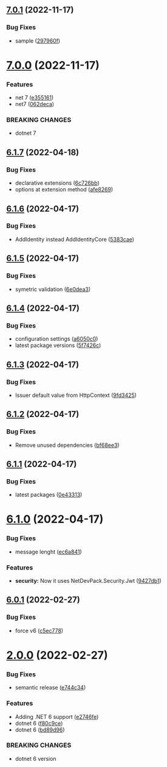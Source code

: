 ## [7.0.1](https://github.com/NetDevPack/Security.Identity/compare/v7.0.0...v7.0.1) (2022-11-17)


### Bug Fixes

* sample ([297960f](https://github.com/NetDevPack/Security.Identity/commit/297960f05634f9ae825502fc267104d143ed9a24))

# [7.0.0](https://github.com/NetDevPack/Security.Identity/compare/v6.1.7...v7.0.0) (2022-11-17)


### Features

* net 7 ([e355161](https://github.com/NetDevPack/Security.Identity/commit/e355161c8066299efea364c78dd56c9908b074a0))
* net7 ([062deca](https://github.com/NetDevPack/Security.Identity/commit/062decae7ab872abad55b4d1af39b6332bb5c8be))


### BREAKING CHANGES

* dotnet 7

## [6.1.7](https://github.com/NetDevPack/Security.Identity/compare/v6.1.6...v6.1.7) (2022-04-18)


### Bug Fixes

* declarative extensions ([6c726bb](https://github.com/NetDevPack/Security.Identity/commit/6c726bb0173a69b8872bf1c1114ef60ac0475629))
* options at extension method ([afe8269](https://github.com/NetDevPack/Security.Identity/commit/afe82691e6c19a7742701add856fcd6250a56552))

## [6.1.6](https://github.com/NetDevPack/Security.Identity/compare/v6.1.5...v6.1.6) (2022-04-17)


### Bug Fixes

* AddIdentity instead AddIdentityCore ([5383cae](https://github.com/NetDevPack/Security.Identity/commit/5383caebdaab8fdb94fc408449f7b257535bc91f))

## [6.1.5](https://github.com/NetDevPack/Security.Identity/compare/v6.1.4...v6.1.5) (2022-04-17)


### Bug Fixes

* symetric validation ([6e0dea3](https://github.com/NetDevPack/Security.Identity/commit/6e0dea3c38d7ff71411a6ae0b87fd6fd9e995cf5))

## [6.1.4](https://github.com/NetDevPack/Security.Identity/compare/v6.1.3...v6.1.4) (2022-04-17)


### Bug Fixes

* configuration settings ([a6050c0](https://github.com/NetDevPack/Security.Identity/commit/a6050c0f0e97c4cc2bbc7b3ebb69e8df71cad020))
* latest package versions ([5f7426c](https://github.com/NetDevPack/Security.Identity/commit/5f7426ce86c6f1540560ac6e2eb66154ea576e17))

## [6.1.3](https://github.com/NetDevPack/Security.Identity/compare/v6.1.2...v6.1.3) (2022-04-17)


### Bug Fixes

* Issuer default value from HttpContext ([9fd3425](https://github.com/NetDevPack/Security.Identity/commit/9fd3425e5cc1f4597d4f94330367b9c001dfb6a2))

## [6.1.2](https://github.com/NetDevPack/Security.Identity/compare/v6.1.1...v6.1.2) (2022-04-17)


### Bug Fixes

* Remove unused dependencies ([bf68ee3](https://github.com/NetDevPack/Security.Identity/commit/bf68ee3dae54a31370151c1b2662d0e1634a6cbe))

## [6.1.1](https://github.com/NetDevPack/Security.Identity/compare/v6.1.0...v6.1.1) (2022-04-17)


### Bug Fixes

* latest packages ([0e43313](https://github.com/NetDevPack/Security.Identity/commit/0e43313f4034ff168df5c8e7313f704844b1a23e))

# [6.1.0](https://github.com/NetDevPack/Security.Identity/compare/v6.0.1...v6.1.0) (2022-04-17)


### Bug Fixes

* message lenght ([ec6a841](https://github.com/NetDevPack/Security.Identity/commit/ec6a841fa44331f3f9b5777d7f17a2a07bef958b))


### Features

* **security:** Now it uses NetDevPack.Security.Jwt ([9427db1](https://github.com/NetDevPack/Security.Identity/commit/9427db111753a8830226e4be1023ed565e006c89))

## [6.0.1](https://github.com/NetDevPack/Security.Identity/compare/v6.0.0...v6.0.1) (2022-02-27)


### Bug Fixes

* force v6 ([c5ec778](https://github.com/NetDevPack/Security.Identity/commit/c5ec778bac196c69cffb1d94c6a6af2c7fc7d666))

# [2.0.0](https://github.com/NetDevPack/Security.Identity/compare/v1.2.0...v2.0.0) (2022-02-27)


### Bug Fixes

* semantic release ([e744c34](https://github.com/NetDevPack/Security.Identity/commit/e744c34e486b6a7176c61dec99378b2d46497600))


### Features

* Adding .NET 6 support ([e2746fe](https://github.com/NetDevPack/Security.Identity/commit/e2746fe5adf46ef7532f199a7d6b9c350e13ec3f))
* dotnet 6 ([f80c9ce](https://github.com/NetDevPack/Security.Identity/commit/f80c9ce9df6bd1ce5ae83fafc5f1d79063a0469f))
* dotnet 6 ([bd89d96](https://github.com/NetDevPack/Security.Identity/commit/bd89d96dbc48dfc9d25c9dec2abf663f524336ff))


### BREAKING CHANGES

* dotnet 6 version

